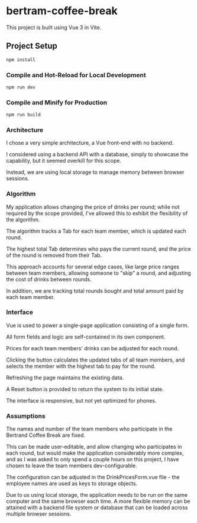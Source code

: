 # bertram-coffee-break

This  project is built using Vue 3 in Vite.

## Project Setup

```sh
npm install
```

### Compile and Hot-Reload for Local Development

```sh
npm run dev
```

### Compile and Minify for Production

```sh
npm run build
```

### Architecture
I chose a very simple architecture, a Vue front-end with no backend.

I considered using a backend API with a database, simply to showcase the capability,
but it seemed overkill for this scope.

Instead, we are using local storage to manage memory between browser sessions.

### Algorithm
My application allows changing the price of drinks per round; while not required
by the scope provided, I've allowed this to exhibit the flexibility of the algorithm.

The algorithm tracks a Tab for each team member, which is updated each round.

The highest total Tab determines who pays the current round, and the price of the round
is removed from their Tab.

This approach accounts for several edge cases, like large price ranges between team members,
allowing someone to "skip" a round, and adjusting the cost of drinks between rounds.

In addition, we are tracking total rounds bought and total amount paid by each team member.

### Interface
Vue is used to power a single-page application consisting of a single form.

All form fields and logic are self-contained in its own component.

Prices for each team members' drinks can be adjusted for each round.

Clicking the button calculates the updated tabs of all team members,
and selects the member with the highest tab to pay for the round.

Refreshing the page maintains the existing data.

A Reset button is provided to return the system to its initial state.

The interface is responsive, but not yet optimized for phones.

### Assumptions
The names and number of the team members who participate in the Bertrand Coffee Break are fixed.

This can be made user-editable, and allow changing who participates in each round,
but would make the application considerably more complex, and as I was asked to only spend
a couple hours on this project, I have chosen to leave the team members dev-configurable.

The configuration can be adjusted in the DrinkPricesForm.vue file - the employee names
are used as keys to storage objects.

Due to us using local storage, the application needs to be run on the same
computer and the same browser each time. A more flexible memory can be attained with
a backend file system or database that can be loaded across multiple browser sessions.



